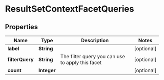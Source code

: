
# ResultSetContextFacetQueries

## Properties
Name | Type | Description | Notes
------------ | ------------- | ------------- | -------------
**label** | **String** |  |  [optional]
**filterQuery** | **String** | The filter query you can use to apply this facet |  [optional]
**count** | **Integer** |  |  [optional]



